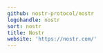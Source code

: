 ```yaml
---
github: nostr-protocol/nostr
logohandle: nostr
sort: nostr
title: Nostr
website: 'https://nostr.com/'
---
```

